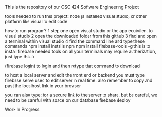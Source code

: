 This is the repository of our CSC 424 Software Engineering Project 

tools needed to run this project:
node js installed
visual studio, or other platform like visual to edit code
 
 how to run program?
1  step one open visual studio or the app equivilent to visual studio
2 open the downloaded folder from this github
3 find and open a terminal within visual studio 
4 find the command line and type these commands
npm install              installs npm 
npm install firebase-tools -g   this is to install firebase needed tools on all your terminals may require autherization, just type this->

(firebase login) to login and then retype that command to download

to host a local server and edit the front end or backend you must type
firebase serve                          used to edit server in real time. also remember to copy and past the localhost link in your browser 

you can also type:          for a secure link to the server to share. but be careful, we need to be careful with space on our database
firebase deploy



Work In Progress
